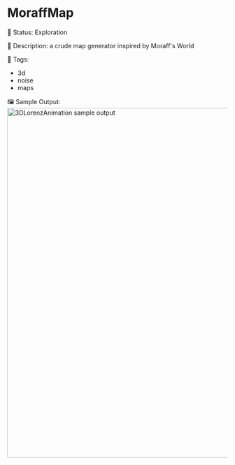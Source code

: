 # MoraffMap

🧪 Status: Exploration

📎 Description: a crude map generator inspired by Moraff's World 

🎨 Tags: 
- 3d
- noise
- maps

🖼️ Sample Output:  
<img src="####.webp" alt="3DLorenzAnimation sample output" width="800" />
